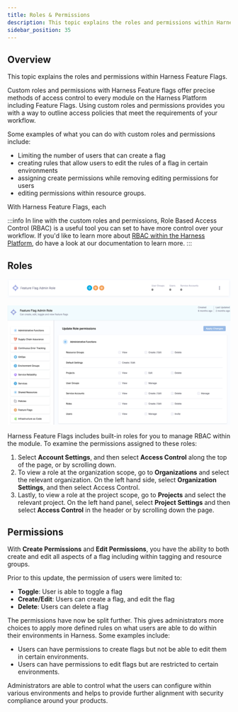 ```yaml
---
title: Roles & Permissions
description: This topic explains the roles and permissions within Harness Feature Flags. 
sidebar_position: 35
---
```


## Overview

This topic explains the roles and permissions within Harness Feature Flags. 

Custom roles and permissions with Harness Feature flags offer precise methods of access control to every module on the Harness Platform including Feature Flags. Using custom roles and permissions provides you with a way to outline access policies that meet the requirements of your workflow. 

Some examples of what you can do with custom roles and permissions include: 

 - Limiting the number of users that can create a flag
 - creating rules that allow users to edit the rules of a flag in certain environments
 - assigning create permissions while removing editing permissions for users
 - editing permissions within resource groups.

With Harness Feature Flags, each

:::info
In line with the custom roles and permissions, Role Based Access Control (RBAC) is a useful tool you can set to have more control over your workflow. If you'd like to learn more about [RBAC within the Harness Platform](../../platform/role-based-access-control/rbac-in-harness.md), do have a look at our documentation to learn more.
:::

## Roles

 ![The Feature Flag Admin Role in Harness](./static/ff-feature-flag-admin-role.png)

  ![The Feature Flag Admin Role Control Panel in Harness](./static/ff-admin-role-access-control.png)

Harness Feature Flags includes built-in roles for you to manage RBAC within the module. To examine the permissions assigned to these roles:

 1. Select **Account Settings**, and then select **Access Control** along the top of the page, or by scrolling down.
 2. To view a role at the organization scope, go to **Organizations** and select the relevant organization. On the left hand side, select **Organization Settings**, and then select Access Control.
 3. Lastly, to view a role at the project scope, go to **Projects** and select the relevant project.  On the left hand panel, select **Project Settings** and then select **Access Control** in the header or by scrolling down the page.

## Permissions 

With **Create Permissions** and **Edit Permissions**, you have the ability to both create and edit all aspects of a flag including within tagging and resource groups. 

Prior to this update, the permission of users were limited to: 

 - **Toggle**: User is able to toggle a flag
 - **Create/Edit**: Users can create a flag, and edit the flag
 - **Delete**: Users can delete a flag

The permissions have now be split further. This gives administrators more choices to apply more defined rules on what users are able to do within their environments in Harness. Some examples include:

 - Users can have permissions to create flags but not be able to edit them in certain environments. 
 - Users can have permissions to edit flags but are restricted to certain environments. 

Administrators are able to control what the users can configure within various environments and helps to provide further alignment with security compliance around your products. 

<!--This is a comment. Will link pages on hot to edit config, edit permissions and create permission in a separate PR here. -->